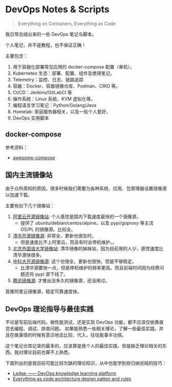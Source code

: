 # DevOps Notes & Scripts

>Everything on Containers, Everything as Code

我日常总结出来的一些 DevOps 笔记与脚本。

个人笔记，并不是教程，也不保证正确！

主要包含：

1. 用于容器化部署常见应用的 docker-compose 配置（单机）。
2. Kubernetes 生态：部署、配置、组件及使用笔记。
4. Telemetry：监控、日志、链路追踪
1. 容器：Docker、容器镜像仓库、Podman、CRIO 等。
3. CI/CD：Jenkins/GitLabCI 等
1. 操作系统：Linux 系统、KVM 虚拟化等。
6. 编程语言学习笔记：Python/Golang/Java
7. Homelab: 家庭服务器相关，以及一些个人爱好。
5. DevOps 实用脚本

## docker-compose

参考资料：

- [awesome-compose](https://github.com/docker/awesome-compose)


## 国内主流镜像站

由于众所周知的原因，很多时候我们需要为各种系统、应用、包管理器设置镜像源以加速下载。

主要有如下几个镜像站：

1. [阿里云开源镜像站](https://developer.aliyun.com/mirror/): 个人感觉是国内下载速度最快的一个镜像源。
    - 提供了 ubuntu/debian/centos/alpine，以及 pypi/goproxy 等主流 OS/PL 的镜像源。比较全。
2. [清华开源镜像源](https://mirrors.tuna.tsinghua.edu.cn/): 非常全，更新也很及时。
    - 但是速度比不上阿里云，而且有时会停机维护。。
1. [北京外国语大学镜像站](https://mirrors.bfsu.edu.cn): 清华镜像的姊妹站，因为目前用的人少，感觉速度比清华源快很多。
3. [中科大开源镜像源](http://mirrors.ustc.edu.cn/): 这个也很全，更新也很快。但是不够稳定。
    - 比清华源要快一点，但是停机维护的频率更高。而且前端时间因为经费问题还将 pypi 源下线了。
4. [腾讯镜像源](https://mirrors.cloud.tencent.com/): 才推出没多久的镜像源，还没用过。

首推阿里云镜像源，稳定可靠速度快。


## DevOps 理论指导与最佳实践

不论是写前后端代码，做性能测试，还是实现 DevOps 功能，都不应该仅依靠直觉去编程、调试、排查问题。
如果能熟悉一些相关理论，了解一些最佳实践，并且在做事情的时候有意识地去比较、代入，往往能事半功倍。

这个笔记仓库记录的最多的，应该算是我个人的最佳实践，但是缺乏理论相关的东西。我对理论目前也算不上熟悉。

下面列出的是我目前可能比较欠缺的理论知识，从中也能学到些归纳总结的技巧：

- [Ledge —— DevOps knowledge learning platform](https://github.com/phodal/ledge)
- [Everything as code architecture design patten and rules](https://github.com/phodal/ascode.ink)
